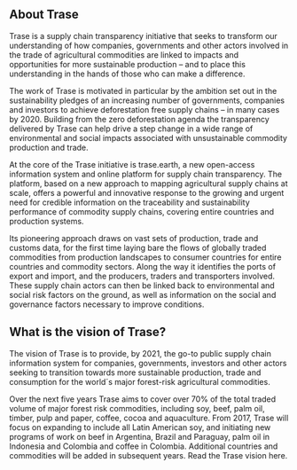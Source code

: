 ## About Trase
Trase is a supply chain transparency initiative that seeks to transform our understanding of how 
companies, governments and other actors involved in the trade of agricultural commodities are 
linked to impacts and opportunities for more sustainable production – and to place this 
understanding in the hands of those who can make a difference.

            
The work of Trase is motivated in particular by the ambition set out in the sustainability 
pledges of an increasing number of governments, companies and investors to achieve deforestation 
free supply chains – in many cases by 2020. Building from the zero deforestation agenda the 
transparency delivered by Trase can help drive a step change in a wide range of environmental and
social impacts associated with unsustainable commodity production and trade.

            
At the core of the Trase initiative is trase.earth, a new open-access information system and 
online platform for supply chain transparency.  The platform, based on a new approach to mapping 
agricultural supply chains at scale, offers a powerful and innovative response to the growing and
urgent need for credible information on the traceability and sustainability performance of 
commodity supply chains, covering entire countries and production systems.

            
Its pioneering approach draws on vast sets of production, trade and customs data, for the first 
time laying bare the flows of globally traded commodities from production landscapes to consumer 
countries for entire countries and commodity sectors. Along the way it identifies the ports of 
export and import, and the producers, traders and transporters involved. These supply chain 
actors can then be linked back to environmental and social risk factors on the ground, as well as
information on the social and governance factors necessary to improve conditions.

## What is the vision of Trase?
The vision of Trase is to provide, by 2021, the go-to public supply chain information system for 
companies, governments, investors and other actors seeking to transition towards more sustainable
production, trade and consumption for the world´s major forest-risk agricultural commodities.

Over the next five years Trase aims to cover over 70% of the total traded volume of major forest 
risk commodities, including soy, beef, palm oil, timber, pulp and paper, coffee, cocoa and 
aquaculture.  From 2017, Trase will focus on expanding to include all Latin American soy, and 
initiating new programs of work on beef in Argentina, Brazil and Paraguay, palm oil in Indonesia 
and Colombia and coffee in Colombia.  Additional countries and commodities will be added in 
subsequent years. Read the Trase vision here.
